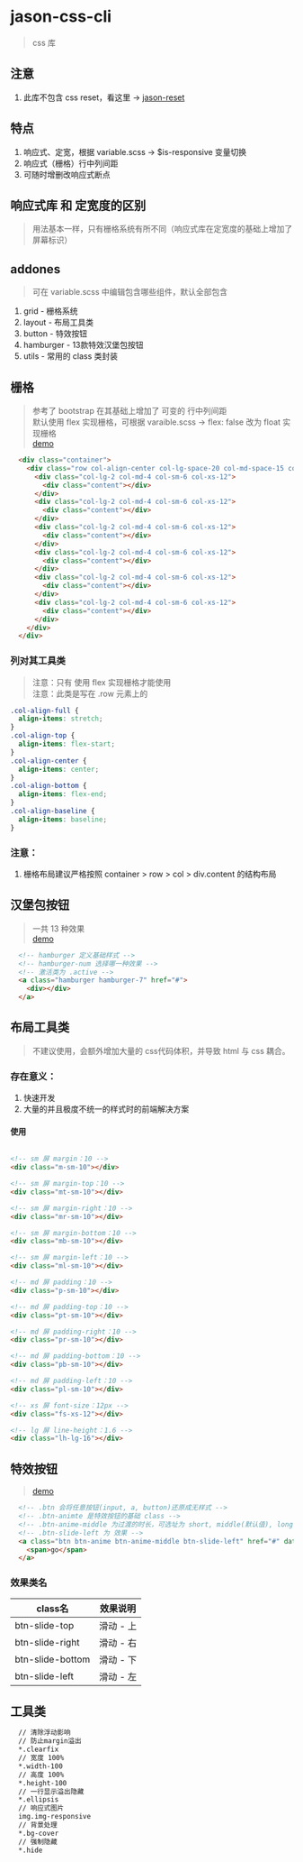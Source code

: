 # jason-css-cli
> css 库

## 注意
1. 此库不包含 css reset，看这里 -> [jason-reset](https://github.com/q-jason/jason-reset)

## 特点
1. 响应式、定宽，根据 variable.scss -> $is-responsive 变量切换
2. 响应式（栅格）行中列间距
4. 可随时增删改响应式断点

## 响应式库 和 定宽度的区别
> 用法基本一样，只有栅格系统有所不同（响应式库在定宽度的基础上增加了屏幕标识）

## addones
> 可在 variable.scss 中编辑包含哪些组件，默认全部包含
1. grid - 栅格系统
2. layout - 布局工具类
2. button - 特效按钮
3. hamburger - 13款特效汉堡包按钮
4. utils - 常用的 class 类封装

## 栅格
> 参考了 bootstrap 在其基础上增加了 可变的 行中列间距 <br/>
> 默认使用 flex 实现栅格，可根据 varaible.scss -> flex: false 改为 float 实现栅格 <br/>
> [demo](https://q-jason.github.io/jason-css-lib/grid.html) <br/>

```html
  <div class="container">
    <div class="row col-align-center col-lg-space-20 col-md-space-15 col-sm-space-10">
      <div class="col-lg-2 col-md-4 col-sm-6 col-xs-12">
        <div class="content"></div>
      </div>
      <div class="col-lg-2 col-md-4 col-sm-6 col-xs-12">
        <div class="content"></div>
      </div>
      <div class="col-lg-2 col-md-4 col-sm-6 col-xs-12">
        <div class="content"></div>
      </div>
      <div class="col-lg-2 col-md-4 col-sm-6 col-xs-12">
        <div class="content"></div>
      </div>
      <div class="col-lg-2 col-md-4 col-sm-6 col-xs-12">
        <div class="content"></div>
      </div>
      <div class="col-lg-2 col-md-4 col-sm-6 col-xs-12">
        <div class="content"></div>
      </div>
    </div>
  </div>
```

### 列对其工具类
> 注意：只有 使用 flex 实现栅格才能使用 <br/>
> 注意：此类是写在 .row 元素上的 <br/>
```css
.col-align-full {
  align-items: stretch;
}
.col-align-top {
  align-items: flex-start;
}
.col-align-center {
  align-items: center;
}
.col-align-bottom {
  align-items: flex-end;
}
.col-align-baseline {
  align-items: baseline;
}
```

### 注意：
1. 栅格布局建议严格按照 container > row > col > div.content 的结构布局

## 汉堡包按钮
> 一共 13 种效果 <br/>
> [demo](https://q-jason.github.io/jason-css-lib/hamburger.html)

``` html
  <!-- hamburger 定义基础样式 -->
  <!-- hamburger-num 选择哪一种效果 -->
  <!-- 激活类为 .active -->
  <a class="hamburger hamburger-7" href="#">
    <div></div>
  </a>
```

## 布局工具类
> 不建议使用，会额外增加大量的 css代码体积，并导致 html 与 css 耦合。<br/>

### 存在意义：
1. 快速开发
2. 大量的并且极度不统一的样式时的前端解决方案

#### 使用
```html

<!-- sm 屏 margin：10 -->
<div class="m-sm-10"></div>

<!-- sm 屏 margin-top：10 -->
<div class="mt-sm-10"></div>

<!-- sm 屏 margin-right：10 -->
<div class="mr-sm-10"></div>

<!-- sm 屏 margin-bottom：10 -->
<div class="mb-sm-10"></div>

<!-- sm 屏 margin-left：10 -->
<div class="ml-sm-10"></div>

<!-- md 屏 padding：10 -->
<div class="p-sm-10"></div>

<!-- md 屏 padding-top：10 -->
<div class="pt-sm-10"></div>

<!-- md 屏 padding-right：10 -->
<div class="pr-sm-10"></div>

<!-- md 屏 padding-bottom：10 -->
<div class="pb-sm-10"></div>

<!-- md 屏 padding-left：10 -->
<div class="pl-sm-10"></div>

<!-- xs 屏 font-size：12px -->
<div class="fs-xs-12"></div>

<!-- lg 屏 line-height：1.6 -->
<div class="lh-lg-16"></div>

```

## 特效按钮
> [demo](https://q-jason.github.io/jason-css-lib/button.html)

```html
  <!-- .btn 会将任意按钮(input, a, button)还原成无样式 -->
  <!-- .btn-animte 是特效按钮的基础 class -->
  <!-- .btn-anime-middle 为过渡的时长，可选址为 short, middle(默认值), long -->
  <!-- .btn-slide-left 为 效果 -->
  <a class="btn btn-anime btn-anime-middle btn-slide-left" href="#" data-text="go">
    <span>go</span>
  </a>
```

### 效果类名

|class名         |效果说明 |
|----------------|--------|
|btn-slide-top   |滑动 - 上|
|btn-slide-right |滑动 - 右|
|btn-slide-bottom|滑动 - 下|
|btn-slide-left  |滑动 - 左|

## 工具类
```html
  // 清除浮动影响
  // 防止margin溢出
  *.clearfix
  // 宽度 100%
  *.width-100
  // 高度 100%
  *.height-100
  // 一行显示溢出隐藏
  *.ellipsis
  // 响应式图片
  img.img-responsive
  // 背景处理
  *.bg-cover
  // 强制隐藏
  *.hide
```
